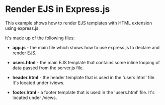 Render EJS in Express.js
========================

This example shows how to render EJS templates with HTML extension using express.js.

It's made up of the following files:

- **app.js** - the main file which shows how to use express.js to declare and render EJS.

- **users.html** - the main EJS template that contains some inline looping of data passed from the server.js file.

- **header.html** - the header template that is used in the 'users.html' file. It's located under /views.

- **footer.html** - a footer template that is used in the 'users.html' file. It's located under /views.
